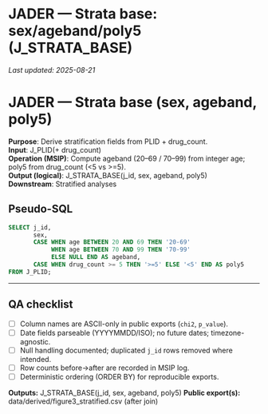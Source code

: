 # JADER — Strata base: sex/ageband/poly5 (J_STRATA_BASE)

_Last updated: 2025-08-21_

# JADER — Strata base (sex, ageband, poly5)

**Purpose**: Derive stratification fields from PLID + drug_count.  
**Input**: J_PLID(+ drug_count)  
**Operation (MSIP)**: Compute ageband (20–69 / 70–99) from integer age; poly5 from drug_count (<5 vs >=5).  
**Output (logical)**: J_STRATA_BASE(j_id, sex, ageband, poly5)  
**Downstream**: Stratified analyses

## Pseudo-SQL
```sql
SELECT j_id,
       sex,
       CASE WHEN age BETWEEN 20 AND 69 THEN '20-69'
            WHEN age BETWEEN 70 AND 99 THEN '70-99'
            ELSE NULL END AS ageband,
       CASE WHEN drug_count >= 5 THEN '>=5' ELSE '<5' END AS poly5
FROM J_PLID;

```

---
## QA checklist
- [ ] Column names are ASCII-only in public exports (`chi2`, `p_value`).
- [ ] Date fields parseable (YYYYMMDD/ISO); no future dates; timezone-agnostic.
- [ ] Null handling documented; duplicated `j_id` rows removed where intended.
- [ ] Row counts before→after are recorded in MSIP log.
- [ ] Deterministic ordering (ORDER BY) for reproducible exports.

**Outputs:** J_STRATA_BASE(j_id, sex, ageband, poly5)
**Public export(s):** data/derived/figure3_stratified.csv (after join)

